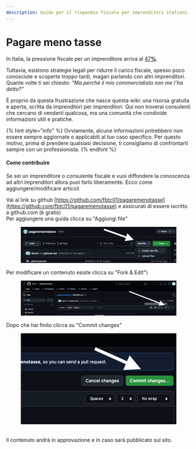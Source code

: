 ```yaml
---
description: Guide per il risparmio fiscale per imprenditori italiani
---
```


# Pagare meno tasse

In Italia, la pressione fiscale per un imprenditore arriva al [4&#x37;**%**](le-imposte-per-le-imprese.md).&#x20;

Tuttavia, esistono strategie legali per ridurre il carico fiscale, spesso poco conosciute e scoperte troppo tardi, magari parlando con altri imprenditori. Quante volte ti sei chiesto: _“Ma perché il mio commercialista non me l’ha detto?”_

È proprio da questa frustrazione che nasce questa wiki: una risorsa gratuita e aperta, scritta da imprenditori per imprenditori. Qui non troverai consulenti che cercano di venderti qualcosa, ma una comunità che condivide informazioni utili e pratiche.

{% hint style="info" %}
Ovviamente, alcune informazioni potrebbero non essere sempre aggiornate o applicabili al tuo caso specifico. Per questo motivo, prima di prendere qualsiasi decisione, ti consigliamo di confrontarti sempre con un professionista.
{% endhint %}



#### **Come contribuire**

Se sei un imprenditore o consulente fiscale e vuoi diffondere la conoscenza ad altri imprenditori allora puoi farlo liberamente. Ecco come aggiungere/modificare articoli

Vai al link su github [https://github.com/fbtc01/pagaremenotasse](https://github.com/fbtc01/pagaremenotasse) e assicurati di essere iscritto a github.com (è gratis)\
Per aggiungere una guida clicca su "Aggiungi file"

<figure><img src=".gitbook/assets/Screenshot 2025-03-17 at 22.24.09.png" alt=""><figcaption></figcaption></figure>

Per modificare un contenuto esiste clicca su "Fork & Edit"\


<div data-full-width="false"><figure><img src=".gitbook/assets/Screenshot 2025-03-17 at 22.22.31.png" alt=""><figcaption></figcaption></figure></div>

Dopo che hai finito clicca su "Commit changes"

<figure><img src=".gitbook/assets/Screenshot 2025-03-17 at 22.25.04.png" alt=""><figcaption></figcaption></figure>

\
Il contenuto andrà in approvazione e in caso sarà pubblicato sul sito.
